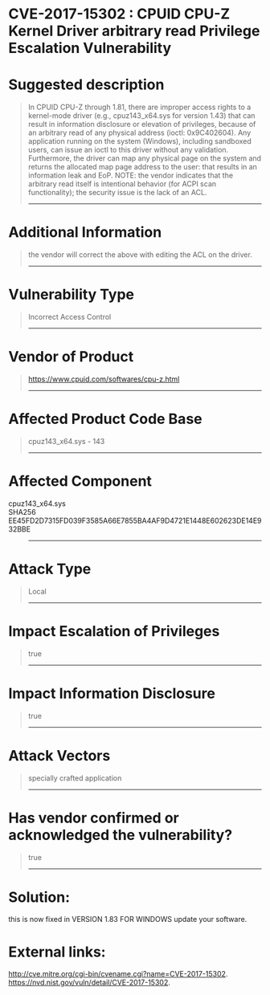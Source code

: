 # CVE-2017-15302 : CPUID CPU-Z Kernel Driver arbitrary read Privilege Escalation Vulnerability

# Suggested description
> In CPUID CPU-Z through 1.81, there are
> improper access rights to a kernel-mode driver
> (e.g., cpuz143_x64.sys for version 1.43) that can result in information disclosure or
> elevation of privileges, because of an arbitrary read of any physical address (ioctl: 0x9C402604). Any application running on the system
> (Windows), including sandboxed users, can issue an ioctl to this
> driver without any validation. Furthermore, the driver
> can map any physical page on the system and returns the allocated map
> page address to the user: that results in an information leak and
> EoP. NOTE: the vendor indicates that the arbitrary read itself is intentional behavior
> (for ACPI scan functionality); the security issue is the lack of an ACL.
>
> ------------------------------------------
>
# Additional Information
> the vendor will correct the above with editing the ACL on the driver.
>
> ------------------------------------------
>
# Vulnerability Type
> Incorrect Access Control
>
> ------------------------------------------
>
# Vendor of Product
> https://www.cpuid.com/softwares/cpu-z.html
>
> ------------------------------------------
>
# Affected Product Code Base
> cpuz143_x64.sys - 143
>
> ------------------------------------------
>
# Affected Component
cpuz143_x64.sys<br>
SHA256          EE45FD2D7315FD039F3585A66E7855BA4AF9D4721E1448E602623DE14E932BBE<br>
> ------------------------------------------
>
# Attack Type
> Local
>
> ------------------------------------------
>
# Impact Escalation of Privileges
> true
>
> ------------------------------------------
>
# Impact Information Disclosure
> true
>
> ------------------------------------------
>
# Attack Vectors
> specially crafted application
>
> ------------------------------------------
>
# Has vendor confirmed or acknowledged the vulnerability?
> true
>
> ------------------------------------------
>
# Solution:
this is now fixed in VERSION 1.83 FOR WINDOWS update your software.

# External links:
<html><a href="http://cve.mitre.org/cgi-bin/cvename.cgi?name=CVE-2017-15302">http://cve.mitre.org/cgi-bin/cvename.cgi?name=CVE-2017-15302</a></html>.<br>
<html><a href="https://nvd.nist.gov/vuln/detail/CVE-2017-15302">https://nvd.nist.gov/vuln/detail/CVE-2017-15302</a></html>.<br>
